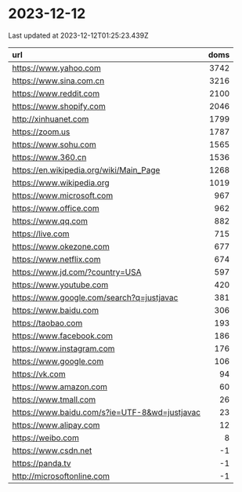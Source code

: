 # 2023-12-12

<!-- BEGIN -->
Last updated at 2023-12-12T01:25:23.439Z

url | doms
:- | -:
https://www.yahoo.com | 3742
https://www.sina.com.cn | 3216
https://www.reddit.com | 2100
https://www.shopify.com | 2046
http://xinhuanet.com | 1799
https://zoom.us | 1787
https://www.sohu.com | 1565
https://www.360.cn | 1536
https://en.wikipedia.org/wiki/Main_Page | 1268
https://www.wikipedia.org | 1019
https://www.microsoft.com | 967
https://www.office.com | 962
https://www.qq.com | 882
https://live.com | 715
https://www.okezone.com | 677
https://www.netflix.com | 674
https://www.jd.com/?country=USA | 597
https://www.youtube.com | 420
https://www.google.com/search?q=justjavac | 381
https://www.baidu.com | 306
https://taobao.com | 193
https://www.facebook.com | 186
https://www.instagram.com | 176
https://www.google.com | 106
https://vk.com | 94
https://www.amazon.com | 60
https://www.tmall.com | 26
https://www.baidu.com/s?ie=UTF-8&wd=justjavac | 23
https://www.alipay.com | 12
https://weibo.com | 8
https://www.csdn.net | -1
https://panda.tv | -1
http://microsoftonline.com | -1
<!-- END -->
